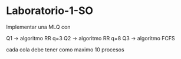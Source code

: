 # Laboratorio-1-SO
Implementar una MLQ con 

Q1 -> algoritmo RR q=3
Q2 -> algoritmo RR q=8
Q3 -> algoritmo FCFS

cada cola debe tener como maximo 10 procesos
